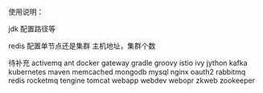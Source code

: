 使用说明：

jdk 配置路径等

redis 配置单节点还是集群
主机地址，集群个数







待补充
activemq
ant
docker
gateway
gradle
groovy
istio
ivy
jython
kafka
kubernetes
maven
memcached
mongodb
mysql
nginx
oauth2
rabbitmq
redis
rocketmq
tengine
tomcat
webapp
webdev
webopr
zkweb
zookeeper